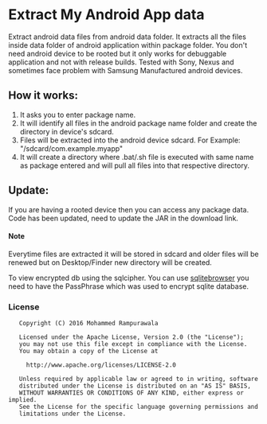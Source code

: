 # Extract My Android App data

Extract android data files from android data folder.
It extracts all the files inside data folder of android application within package folder.
You don't need android device to be rooted but it only works for debuggable application and not with release builds.
Tested with Sony, Nexus and sometimes face problem with Samsung Manufactured android devices.

## How it works:
1. It asks you to enter package name.
2. It will identify all files in the android package name folder and create the directory in device's sdcard.
3. Files will be extracted into the android device sdcard. For Example: "/sdcard/com.example.myapp"
4. It will create a directory where .bat/.sh file is executed with same name as package entered and will pull all files into that respective directory.

## Update:
If you are having a rooted device then you can access any package data.
Code has been updated, need to update the JAR in the download link.

#### Note
Everytime files are extracted it will be stored in sdcard and older files will be renewed but on Desktop/Finder new directory will be created.

To view encrypted db using the sqlcipher. You can use [sqlitebrowser](www.sqlitebrowser.org) you need to have the PassPhrase which was used to encrypt sqlite database.


### License
```
   Copyright (C) 2016 Mohammed Rampurawala

   Licensed under the Apache License, Version 2.0 (the "License");
   you may not use this file except in compliance with the License.
   You may obtain a copy of the License at

     http://www.apache.org/licenses/LICENSE-2.0

   Unless required by applicable law or agreed to in writing, software
   distributed under the License is distributed on an "AS IS" BASIS,
   WITHOUT WARRANTIES OR CONDITIONS OF ANY KIND, either express or implied.
   See the License for the specific language governing permissions and
   limitations under the License.
```
